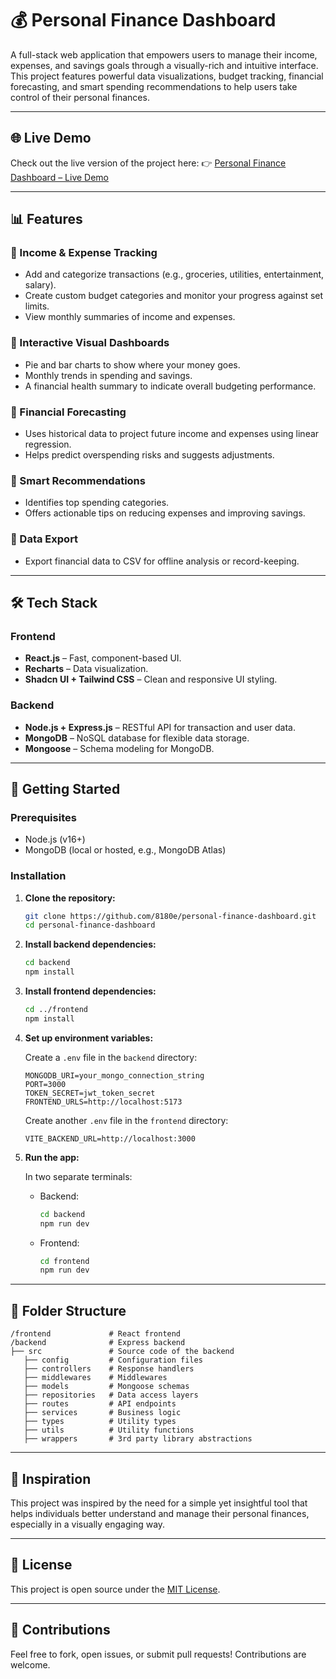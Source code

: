 # 💰 Personal Finance Dashboard

A full-stack web application that empowers users to manage their income, expenses, and savings goals through a visually-rich and intuitive interface. This project features powerful data visualizations, budget tracking, financial forecasting, and smart spending recommendations to help users take control of their personal finances.

---

## 🌐 Live Demo

Check out the live version of the project here:
👉 [Personal Finance Dashboard – Live Demo](https://personal-finance-dashboard-sigma.vercel.app)

---

## 📊 Features

### 🔹 Income & Expense Tracking

- Add and categorize transactions (e.g., groceries, utilities, entertainment, salary).
- Create custom budget categories and monitor your progress against set limits.
- View monthly summaries of income and expenses.

### 🔹 Interactive Visual Dashboards

- Pie and bar charts to show where your money goes.
- Monthly trends in spending and savings.
- A financial health summary to indicate overall budgeting performance.

### 🔹 Financial Forecasting

- Uses historical data to project future income and expenses using linear regression.
- Helps predict overspending risks and suggests adjustments.

### 🔹 Smart Recommendations

- Identifies top spending categories.
- Offers actionable tips on reducing expenses and improving savings.

### 🔹 Data Export

- Export financial data to CSV for offline analysis or record-keeping.

---

## 🛠️ Tech Stack

### Frontend

- **React.js** – Fast, component-based UI.
- **Recharts** – Data visualization.
- **Shadcn UI + Tailwind CSS** – Clean and responsive UI styling.

### Backend

- **Node.js + Express.js** – RESTful API for transaction and user data.
- **MongoDB** – NoSQL database for flexible data storage.
- **Mongoose** – Schema modeling for MongoDB.

---

## 🚀 Getting Started

### Prerequisites

- Node.js (v16+)
- MongoDB (local or hosted, e.g., MongoDB Atlas)

### Installation

1. **Clone the repository:**

   ```bash
   git clone https://github.com/8180e/personal-finance-dashboard.git
   cd personal-finance-dashboard
   ```

2. **Install backend dependencies:**

   ```bash
   cd backend
   npm install
   ```

3. **Install frontend dependencies:**

   ```bash
   cd ../frontend
   npm install
   ```

4. **Set up environment variables:**

   Create a `.env` file in the `backend` directory:

   ```
   MONGODB_URI=your_mongo_connection_string
   PORT=3000
   TOKEN_SECRET=jwt_token_secret
   FRONTEND_URLS=http://localhost:5173
   ```

   Create another `.env` file in the `frontend` directory:

   ```
   VITE_BACKEND_URL=http://localhost:3000
   ```

5. **Run the app:**

   In two separate terminals:

   - Backend:

     ```bash
     cd backend
     npm run dev
     ```

   - Frontend:

     ```bash
     cd frontend
     npm run dev
     ```

---

## 📁 Folder Structure

```
/frontend             # React frontend
/backend              # Express backend
├── src               # Source code of the backend
   ├── config         # Configuration files
   ├── controllers    # Response handlers
   ├── middlewares    # Middlewares
   ├── models         # Mongoose schemas
   ├── repositories   # Data access layers
   ├── routes         # API endpoints
   ├── services       # Business logic
   ├── types          # Utility types
   ├── utils          # Utility functions
   ├── wrappers       # 3rd party library abstractions
```

---

## 🧠 Inspiration

This project was inspired by the need for a simple yet insightful tool that helps individuals better understand and manage their personal finances, especially in a visually engaging way.

---

## 📜 License

This project is open source under the [MIT License](LICENSE).

---

## 🙌 Contributions

Feel free to fork, open issues, or submit pull requests! Contributions are welcome.
